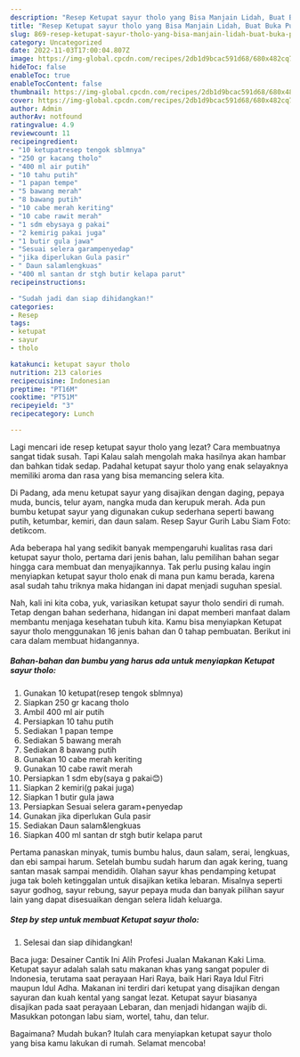 ```yaml
---
description: "Resep Ketupat sayur tholo yang Bisa Manjain Lidah, Buat Buka Puasa}"
title: "Resep Ketupat sayur tholo yang Bisa Manjain Lidah, Buat Buka Puasa}"
slug: 869-resep-ketupat-sayur-tholo-yang-bisa-manjain-lidah-buat-buka-puasa
category: Uncategorized
date: 2022-11-03T17:00:04.807Z
image: https://img-global.cpcdn.com/recipes/2db1d9bcac591d68/680x482cq70/ketupat-sayur-tholo-foto-resep-utama.jpg
hideToc: false
enableToc: true
enableTocContent: false
thumbnail: https://img-global.cpcdn.com/recipes/2db1d9bcac591d68/680x482cq70/ketupat-sayur-tholo-foto-resep-utama.jpg
cover: https://img-global.cpcdn.com/recipes/2db1d9bcac591d68/680x482cq70/ketupat-sayur-tholo-foto-resep-utama.jpg
author: Admin
authorAv: notfound
ratingvalue: 4.9
reviewcount: 11
recipeingredient:
- "10 ketupatresep tengok sblmnya"
- "250 gr kacang tholo"
- "400 ml air putih"
- "10 tahu putih"
- "1 papan tempe"
- "5 bawang merah"
- "8 bawang putih"
- "10 cabe merah keriting"
- "10 cabe rawit merah"
- "1 sdm ebysaya g pakai"
- "2 kemirig pakai juga"
- "1 butir gula jawa"
- "Sesuai selera garampenyedap"
- "jika diperlukan Gula pasir"
- " Daun salamlengkuas"
- "400 ml santan dr stgh butir kelapa parut"
recipeinstructions:

- "Sudah jadi dan siap dihidangkan!"
categories:
- Resep
tags:
- ketupat
- sayur
- tholo

katakunci: ketupat sayur tholo 
nutrition: 213 calories
recipecuisine: Indonesian
preptime: "PT16M"
cooktime: "PT51M"
recipeyield: "3"
recipecategory: Lunch

---
```



Lagi mencari ide resep ketupat sayur tholo yang lezat? Cara membuatnya sangat tidak susah. Tapi Kalau salah mengolah maka hasilnya akan hambar dan bahkan tidak sedap. Padahal ketupat sayur tholo yang enak selayaknya memiliki aroma dan rasa yang bisa memancing selera kita.


Di Padang, ada menu ketupat sayur yang disajikan dengan daging, pepaya muda, buncis, telur ayam, nangka muda dan kerupuk merah. Ada pun bumbu ketupat sayur yang digunakan cukup sederhana seperti bawang putih, ketumbar, kemiri, dan daun salam. Resep Sayur Gurih Labu Siam Foto: detikcom.

Ada beberapa hal yang sedikit banyak mempengaruhi kualitas rasa dari ketupat sayur tholo, pertama dari jenis bahan, lalu pemilihan bahan segar hingga cara membuat dan menyajikannya. Tak perlu pusing kalau ingin menyiapkan ketupat sayur tholo enak di mana pun kamu berada, karena asal sudah tahu triknya maka hidangan ini dapat menjadi suguhan spesial.


Nah, kali ini kita coba, yuk, variasikan ketupat sayur tholo sendiri di rumah. Tetap dengan bahan sederhana, hidangan ini dapat memberi manfaat dalam membantu menjaga kesehatan tubuh kita. Kamu bisa menyiapkan Ketupat sayur tholo menggunakan 16 jenis bahan dan 0 tahap pembuatan. Berikut ini cara dalam membuat hidangannya.

<!--inarticleads1-->

##### Bahan-bahan dan bumbu yang harus ada untuk menyiapkan Ketupat sayur tholo:

1. Gunakan 10 ketupat(resep tengok sblmnya)
1. Siapkan 250 gr kacang tholo
1. Ambil 400 ml air putih
1. Persiapkan 10 tahu putih
1. Sediakan 1 papan tempe
1. Sediakan 5 bawang merah
1. Sediakan 8 bawang putih
1. Gunakan 10 cabe merah keriting
1. Gunakan 10 cabe rawit merah
1. Persiapkan 1 sdm eby(saya g pakai😊)
1. Siapkan 2 kemiri(g pakai juga)
1. Siapkan 1 butir gula jawa
1. Persiapkan Sesuai selera garam+penyedap
1. Gunakan jika diperlukan Gula pasir
1. Sediakan  Daun salam&amp;lengkuas
1. Siapkan 400 ml santan dr stgh butir kelapa parut


Pertama panaskan minyak, tumis bumbu halus, daun salam, serai, lengkuas, dan ebi sampai harum. Setelah bumbu sudah harum dan agak kering, tuang santan masak sampai mendidih. Olahan sayur khas pendamping ketupat juga tak boleh ketinggalan untuk disajikan ketika lebaran. Misalnya seperti sayur godhog, sayur rebung, sayur pepaya muda dan banyak pilihan sayur lain yang dapat disesuaikan dengan selera lidah keluarga. 

<!--inarticleads2-->

##### Step by step untuk membuat Ketupat sayur tholo:


1. Selesai dan siap dihidangkan!

Baca juga: Desainer Cantik Ini Alih Profesi Jualan Makanan Kaki Lima. Ketupat sayur adalah salah satu makanan khas yang sangat populer di Indonesia, terutama saat perayaan Hari Raya, baik Hari Raya Idul Fitri maupun Idul Adha. Makanan ini terdiri dari ketupat yang disajikan dengan sayuran dan kuah kental yang sangat lezat. Ketupat sayur biasanya disajikan pada saat perayaan Lebaran, dan menjadi hidangan wajib di. Masukkan potongan labu siam, wortel, tahu, dan telur. 

Bagaimana? Mudah bukan? Itulah cara menyiapkan ketupat sayur tholo yang bisa kamu lakukan di rumah. Selamat mencoba!
